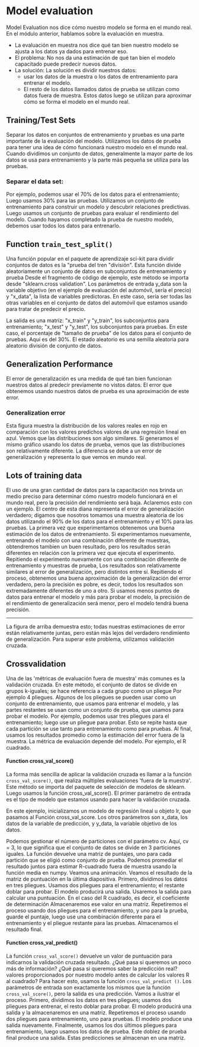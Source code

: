 # Model evaluation
Model Evaluation nos dice cómo nuestro modelo se forma en el mundo real.
En el módulo anterior, hablamos sobre la evaluación en muestra.
- La evaluación en muestra nos dice qué tan bien nuestro modelo se ajusta a los datos ya dados para entrenar eso.
- El problema: No nos da una estimación de qué tan bien el modelo capacitado puede predecir nuevos datos.
- La solución: La solución es dividir nuestros datos: 
	- usar los datos de la muestra o los datos de entrenamiento para entrenar el modelo.
	- El resto de los datos llamados datos de prueba se utilizan como datos fuera de muestra. Estos datos luego se utilizan para aproximar cómo se forma el modelo en el mundo real.
## Training/Test Sets
Separar los datos en conjuntos de entrenamiento y pruebas es una parte importante de la evaluación del modelo.
Utilizamos los datos de prueba para tener una idea de cómo funcionará nuestro modelo en el mundo real.
Cuando dividimos un conjunto de datos, generalmente la mayor parte de los datos se usa para entrenamiento y la parte más pequeña se utiliza para las pruebas.
### Separar el data set:
Por ejemplo, podemos usar el 70% de los datos para el entrenamiento; Luego usamos 30% para las pruebas.
Utilizamos un conjunto de entrenamiento para construir un modelo y descubrir relaciones predictivas.
Luego usamos un conjunto de pruebas para evaluar el rendimiento del modelo.
Cuando hayamos completado la prueba de nuestro modelo, debemos usar todos los datos para entrenarlo.

## Function `train_test_split()`
Una función popular en el paquete de aprendizaje sci-kit para dividir conjuntos de datos es la "prueba del tren
"división".
Esta función divide aleatoriamente un conjunto de datos en subconjuntos de entrenamiento y prueba
Desde el fragmento de código de ejemplo, este método se importa desde "sklearn.cross validation".
Los parámetros de entrada y_data son la variable objetivo (en el ejemplo de evaluación del automóvil,
sería el precio) y "x_data", la lista de variables predictoras. En este caso, sería ser todas las otras variables en el conjunto de datos del automóvil que estamos usando para tratar de predecir el precio.

La salida es una matriz: "x_train" y "y_train", los subconjuntos para entrenamiento; "x_test" y "y_test", los subconjuntos para pruebas. En este caso, el porcentaje de "tamaño de prueba" de los datos para el conjunto de pruebas. Aquí es del 30%. El estado aleatorio es una semilla aleatoria para aleatorio
división de conjunto de datos.
## Generalization Performance
El error de generalización es una medida de qué tan bien funcionan nuestros datos al predecir previamente no vistos
datos.
El error que obtenemos usando nuestros datos de prueba es una aproximación de este error.
### Generalization error
Esta figura muestra la distribución de los valores reales en rojo en comparación con los valores predichos valores de una regresión lineal en azul.
Vemos que las distribuciones son algo similares.
Si generamos el mismo gráfico usando los datos de prueba, vemos que las distribuciones son relativamente diferente.
La diferencia se debe a un error de generalización y representa lo que vemos en mundo real.

## Lots of training data
El uso de una gran cantidad de datos para la capacitación nos brinda un medio preciso para determinar cómo nuestro modelo
funcionará en el mundo real, pero la precisión del rendimiento será baja.
Aclaremos esto con un ejemplo.
El centro de esta diana representa el error de generalización verdadero; digamos que nosotros tomamos una muestra aleatoria de los datos utilizando el 90% de los datos para el entrenamiento y el 10% para las pruebas.
La primera vez que experimentamos obtenemos una buena estimación de los datos de entrenamiento.
Si experimentamos nuevamente, entrenando el modelo con una combinación diferente de muestras, obtendremos tambien un buen resultado, pero los resultados serán diferentes en relación con la primera vez que ejecuta el experimento.
Repitiendo el experimento nuevamente con una combinación diferente de entrenamiento y muestras de prueba,
Los resultados son relativamente similares al error de generalización, pero distintos entre sí.
Repitiendo el proceso, obtenemos una buena aproximación de la generalización del error verdadero, pero la precisión es pobre, es decir, todos los resultados son extremadamente diferentes de uno a otro.
Si usamos menos puntos de datos para entrenar el modelo y más para probar el modelo, la precisión de el rendimiento de generalización será menor, pero el modelo tendrá buena precisión.

---

La figura de arriba demuestra esto; todas nuestras estimaciones de error están relativamente juntas,
pero están más lejos del verdadero rendimiento de generalización.
Para superar este problema, utilizamos validación cruzada.

## Crossvalidation
Una de las 'métricas de evaluación fuera de muestra' más comunes es la validación cruzada.
En este método, el conjunto de datos se divide en grupos k-iguales; se hace referencia a cada grupo
como un pliegue
Por ejemplo 4 pliegues.
Algunos de los pliegues se pueden usar como un conjunto de entrenamiento, que usamos para entrenar el modelo, y
las partes restantes se usan como un conjunto de prueba, que usamos para probar el modelo.
Por ejemplo, podemos usar tres pliegues para el entrenamiento; luego use un pliegue para probar.
Esto se repite hasta que cada partición se use tanto para entrenamiento como para pruebas.
Al final, usamos los resultados promedio como la estimación del error fuera de la muestra.
La métrica de evaluación depende del modelo.
Por ejemplo, el R cuadrado.

#### Function cross_val_score()
La forma más sencilla de aplicar la validación cruzada es llamar a la función `cross_val_score()`,
que realiza múltiples evaluaciones 'fuera de la muestra'.
Este método se importa del paquete de selección de modelos de sklearn.
Luego usamos la función cross_val_score(). El primer parámetro de entrada es el tipo de modelo que estamos usando para hacer la validación cruzada.

En este ejemplo, inicializamos un modelo de regresión lineal u objeto lr, que pasamos al
Función cross_val_score.
Los otros parámetros son x_data, los datos de la variable de predicción, y y_data, la variable objetivo de los datos.

Podemos gestionar el número de particiones con el parámetro cv.
Aquí, cv = 3, lo que significa que el conjunto de datos se divide en 3 particiones iguales.
La función devuelve una matriz de puntajes, uno para cada partición que se eligió como conjunto de prueba.
Podemos promediar el resultado juntos para estimar R-cuadrado fuera de muestra usando la función media
en numpy.
Veamos una animación.
Veamos el resultado de la matriz de puntuación en la última diapositiva.
Primero, dividimos los datos en tres pliegues. Usamos dos pliegues para el entrenamiento; el restante
doblar para probar.
El modelo producirá una salida.
Usaremos la salida para calcular una puntuación. En el caso del R cuadrado, es decir, el coeficiente
de determinación
Almacenaremos ese valor en una matriz.
Repetiremos el proceso usando dos pliegues para el entrenamiento, y uno para la prueba,
guarde el puntaje, luego use una combinación diferente para el entrenamiento y el pliegue restante para las pruebas.
Almacenamos el resultado final.

#### Function cross_val_predict()
La función `cross_val_score()` devuelve un valor de puntuación para indicarnos la validación cruzada
resultado.
¿Qué pasa si queremos un poco más de información? ¿Qué pasa si queremos saber la predicción real?
valores proporcionados por nuestro modelo antes de calcular los valores R al cuadrado?
Para hacer esto, usamos la función `cross_val_predict ()`.
Los parámetros de entrada son exactamente los mismos que la función `cross_val_score()`, pero la salida es una predicción.
Vamos a ilustrar el proceso.
Primero, dividimos los datos en tres pliegues; usamos dos pliegues para entrenar, el resto doblar para probar.
El modelo producirá una salida y la almacenaremos en una matriz.
Repetiremos el proceso usando dos pliegues para entrenamiento, uno para pruebas.
El modelo produce una salida nuevamente.
Finalmente, usamos los dos últimos pliegues para entrenamiento, luego usamos los datos de prueba.
Este doblez de prueba final produce una salida.
Estas predicciones se almacenan en una matriz.